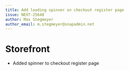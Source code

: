 ```yaml
---
title: Add loading spinner on checkout register page
issue: NEXT-25648
author: Max Stegmeyer
author_email: m.stegmeyer@snapadmin.net
---
```

# Storefront
* Added spinner to checkout register page

